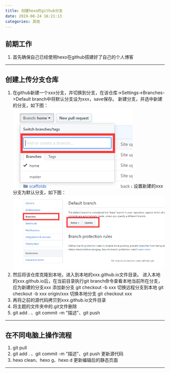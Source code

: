 ```yaml
---
title: 创建hexo的github分支
date: 2019-08-24 16:21:13
categories: 其他
---
```

## 前期工作
1. 首先确保自己已经使用hexo在github搭建好了自己的个人博客

---
## 创建上传分支仓库
1. 在github新建一个xxx分支，并切换到分支，在该仓库->Settings->Branches->Default branch中将默认分支设为xxx，save保存。
   新建分支，并选中新建的分支，如下图：
![](创建hexo的github分支/art1.png)
   设置新建的xxx分支为默认分支，如下图：
![](创建hexo的github分支/art2.png)
2. 然后将该仓库克隆到本地，进入到本地的xxx.github.io文件目录。 
   进入本地的xxx.github.io后，在当前目录执行git branch命令查看本地当前所在分支，应为新建的分支xxx 
   添加新分支
   git checkout -b xxx
   切换远程分支到本地
   git checkout -b xxx origin/xxx
   切换本地分支
   git checkout xxx
3. 再将之前的源代码拷贝到xxx.github.io文件目录
4. 将主题的文件夹中的.git文件删除
5. git add . 、git commit -m "描述"、git push

---
## 在不同电脑上操作流程
1. git pull
2. git add . 、git commit -m "描述"、git push 更新源代码
3. hexo clean、hexo g、hexo d  更新编辑后的静态页面

---


